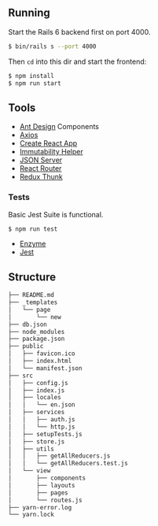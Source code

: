 ## Running

Start the Rails 6 backend first on port 4000.

```bash
$ bin/rails s --port 4000
```

Then `cd` into this dir and start the frontend:

```bash
$ npm install
$ npm run start
```

## Tools

- [Ant Design](https://ant.design/) Components
- [Axios](https://github.com/axios/axios)
- [Create React App](https://github.com/facebook/create-react-app)
- [Immutability Helper](https://github.com/kolodny/immutability-helper)
- [JSON Server](https://github.com/typicode/json-server)
- [React Router](https://reacttraining.com/react-router/web/guides/quick-start)
- [Redux Thunk](https://github.com/reduxjs/redux-thunk)

### Tests

Basic Jest Suite is functional.

```sh
$ npm run test
```

- [Enzyme](https://airbnb.io/enzyme/)
- [Jest](http://jest.io)

## Structure

```bash
├── README.md
├── _templates
│   └── page
│       └── new
├── db.json
├── node_modules
├── package.json
├── public
│   ├── favicon.ico
│   ├── index.html
│   └── manifest.json
├── src
│   ├── config.js
│   ├── index.js
│   ├── locales
│   │   └── en.json
│   ├── services
│   │   ├── auth.js
│   │   └── http.js
│   ├── setupTests.js
│   ├── store.js
│   ├── utils
│   │   ├── getAllReducers.js
│   │   └── getAllReducers.test.js
│   └── view
│       ├── components
│       ├── layouts
│       ├── pages
│       └── routes.js
├── yarn-error.log
└── yarn.lock
```
